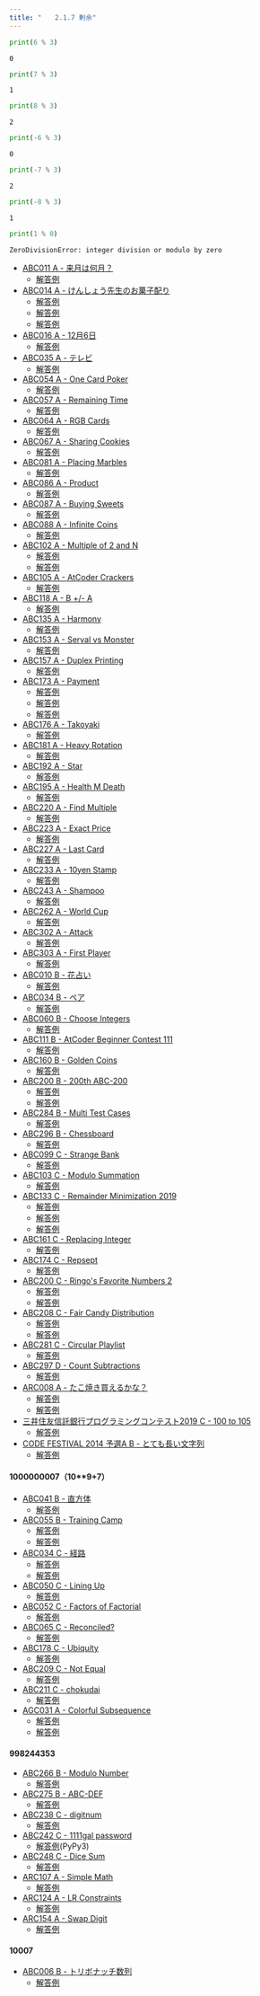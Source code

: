 ```yaml
---
title: "　　2.1.7 剰余"
---
```


```python:サンプルコード：sample_133.py
print(6 % 3)
```

```text:実行結果
0
```

```python:サンプルコード：sample_134.py
print(7 % 3)
```

```text:実行結果
1
```

```python:サンプルコード：sample_135.py
print(8 % 3)
```

```text:実行結果
2
```

```python:サンプルコード：sample_136.py
print(-6 % 3)
```

```text:実行結果
0
```

```python:サンプルコード：sample_137.py
print(-7 % 3)
```

```text:実行結果
2
```

```python:サンプルコード：sample_138.py
print(-8 % 3)
```

```text:実行結果
1
```

```python:サンプルコード：sample_139.py
print(1 % 0)
```

```text:実行結果
ZeroDivisionError: integer division or modulo by zero
```

- [ABC011 A - 来月は何月？](https://atcoder.jp/contests/abc011/tasks/abc011_1)
    - [解答例](https://atcoder.jp/contests/abc011/submissions/15304223)
- [ABC014 A - けんしょう先生のお菓子配り](https://atcoder.jp/contests/abc014/tasks/abc014_1)
    - [解答例](https://atcoder.jp/contests/abc014/submissions/15304375)
    - [解答例](https://atcoder.jp/contests/abc014/submissions/15304343)
    - [解答例](https://atcoder.jp/contests/abc014/submissions/15304414)
- [ABC016 A - 12月6日](https://atcoder.jp/contests/abc016/tasks/abc016_1)
    - [解答例](https://atcoder.jp/contests/abc016/submissions/15304515)
- [ABC035 A - テレビ](https://atcoder.jp/contests/abc035/tasks/abc035_a)
    - [解答例](https://atcoder.jp/contests/abc035/submissions/15304540)
- [ABC054 A - One Card Poker](https://atcoder.jp/contests/abc054/tasks/abc054_a)
    - [解答例](https://atcoder.jp/contests/abc054/submissions/15304595)
- [ABC057 A - Remaining Time](https://atcoder.jp/contests/abc057/tasks/abc057_a)
    - [解答例](https://atcoder.jp/contests/abc057/submissions/15304707)
- [ABC064 A - RGB Cards](https://atcoder.jp/contests/abc064/tasks/abc064_a)
    - [解答例](https://atcoder.jp/contests/abc064/submissions/15311514)
- [ABC067 A - Sharing Cookies](https://atcoder.jp/contests/abc067/tasks/abc067_a)
    - [解答例](https://atcoder.jp/contests/abc067/submissions/15311578)
- [ABC081 A - Placing Marbles](https://atcoder.jp/contests/abc081/tasks/abc081_a)
    - [解答例](https://atcoder.jp/contests/abc081/submissions/15311631)
- [ABC086 A - Product](https://atcoder.jp/contests/abc086/tasks/abc086_a)
    - [解答例](https://atcoder.jp/contests/abc086/submissions/15311648)
- [ABC087 A - Buying Sweets](https://atcoder.jp/contests/abc087/tasks/abc087_a)
    - [解答例](https://atcoder.jp/contests/abc087/submissions/15311661)
- [ABC088 A - Infinite Coins](https://atcoder.jp/contests/abc088/tasks/abc088_a)
    - [解答例](https://atcoder.jp/contests/abc088/submissions/15311678)
- [ABC102 A - Multiple of 2 and N](https://atcoder.jp/contests/abc102/tasks/abc102_a)
    - [解答例](https://atcoder.jp/contests/abc102/submissions/15311697)
    - [解答例](https://atcoder.jp/contests/abc102/submissions/15311708)
- [ABC105 A - AtCoder Crackers](https://atcoder.jp/contests/abc105/tasks/abc105_a)
    - [解答例](https://atcoder.jp/contests/abc105/submissions/15311797)
- [ABC118 A - B +/- A](https://atcoder.jp/contests/abc118/tasks/abc118_a)
    - [解答例](https://atcoder.jp/contests/abc118/submissions/15312257)
- [ABC135 A - Harmony](https://atcoder.jp/contests/abc135/tasks/abc135_a)
    - [解答例](https://atcoder.jp/contests/abc135/submissions/15312359)
- [ABC153 A - Serval vs Monster](https://atcoder.jp/contests/abc153/tasks/abc153_a)
    - [解答例](https://atcoder.jp/contests/abc153/submissions/15300347)
- [ABC157 A - Duplex Printing](https://atcoder.jp/contests/abc157/tasks/abc157_a)
    - [解答例](https://atcoder.jp/contests/abc157/submissions/15303401)
- [ABC173 A - Payment](https://atcoder.jp/contests/abc173/tasks/abc173_a)
    - [解答例](https://atcoder.jp/contests/abc173/submissions/14964958)
    - [解答例](https://atcoder.jp/contests/abc173/submissions/15022825)
    - [解答例](https://atcoder.jp/contests/abc173/submissions/34192103)
- [ABC176 A - Takoyaki](https://atcoder.jp/contests/abc176/tasks/abc176_a)
    - [解答例](https://atcoder.jp/contests/abc176/submissions/17424848)
- [ABC181 A - Heavy Rotation](https://atcoder.jp/contests/abc181/tasks/abc181_a)
    - [解答例](https://atcoder.jp/contests/abc181/submissions/21427298)
- [ABC192 A - Star](https://atcoder.jp/contests/abc192/tasks/abc192_a)
    - [解答例](https://atcoder.jp/contests/abc192/submissions/21278141)
- [ABC195 A - Health M Death](https://atcoder.jp/contests/abc195/tasks/abc195_a)
    - [解答例](https://atcoder.jp/contests/abc195/submissions/21269490)
- [ABC220 A - Find Multiple](https://atcoder.jp/contests/abc220/tasks/abc220_a)
    - [解答例](https://atcoder.jp/contests/abc220/submissions/26995741)
- [ABC223 A - Exact Price](https://atcoder.jp/contests/abc223/tasks/abc223_a)
    - [解答例](https://atcoder.jp/contests/abc223/submissions/26995851)
- [ABC227 A - Last Card](https://atcoder.jp/contests/abc227/tasks/abc227_a)
    - [解答例](https://atcoder.jp/contests/abc227/submissions/27244920)
- [ABC233 A - 10yen Stamp](https://atcoder.jp/contests/abc233/tasks/abc233_a)
    - [解答例](https://atcoder.jp/contests/abc233/submissions/28353126)
- [ABC243 A - Shampoo](https://atcoder.jp/contests/abc243/tasks/abc243_a)
    - [解答例](https://atcoder.jp/contests/abc243/submissions/30087961)
- [ABC262 A - World Cup](https://atcoder.jp/contests/abc262/tasks/abc262_a)
    - [解答例](https://atcoder.jp/contests/abc262/submissions/33791098)
- [ABC302 A - Attack](https://atcoder.jp/contests/abc302/tasks/abc302_a)
    - [解答例](https://atcoder.jp/contests/abc302/submissions/41894351)
- [ABC303 A - First Player](https://atcoder.jp/contests/abc304/tasks/abc304_a)
    - [解答例](https://atcoder.jp/contests/abc304/submissions/41989545)
- [ABC010 B - 花占い](https://atcoder.jp/contests/abc010/tasks/abc010_2)
    - [解答例](https://atcoder.jp/contests/abc010/submissions/35454025)
- [ABC034 B - ペア](https://atcoder.jp/contests/abc034/tasks/abc034_b)
    - [解答例](https://atcoder.jp/contests/abc034/submissions/15313054)
- [ABC060 B - Choose Integers](https://atcoder.jp/contests/abc060/tasks/abc060_b)
    - [解答例](https://atcoder.jp/contests/abc060/submissions/15313185)
- [ABC111 B - AtCoder Beginner Contest 111](https://atcoder.jp/contests/abc111/tasks/abc111_b)
    - [解答例](https://atcoder.jp/contests/abc111/submissions/35453937)
- [ABC160 B - Golden Coins](https://atcoder.jp/contests/abc160/tasks/abc160_b)
    - [解答例](https://atcoder.jp/contests/abc160/submissions/15313418)
- [ABC200 B - 200th ABC-200](https://atcoder.jp/contests/abc200/tasks/abc200_b)
    - [解答例](https://atcoder.jp/contests/abc200/submissions/22520047)
    - [解答例](https://atcoder.jp/contests/abc200/submissions/22520403)
- [ABC284 B - Multi Test Cases](https://atcoder.jp/contests/abc284/tasks/abc284_b)
    - [解答例](https://atcoder.jp/contests/abc284/submissions/38359982)
- [ABC296 B - Chessboard](https://atcoder.jp/contests/abc296/tasks/abc296_b)
    - [解答例](https://atcoder.jp/contests/abc296/submissions/40392993)
- [ABC099 C - Strange Bank](https://atcoder.jp/contests/abc099/tasks/abc099_c)
    - [解答例](https://atcoder.jp/contests/abc099/submissions/15315151)
- [ABC103 C - Modulo Summation](https://atcoder.jp/contests/abc103/tasks/abc103_c)
    - [解答例](https://atcoder.jp/contests/abc103/submissions/36456708)
- [ABC133 C - Remainder Minimization 2019](https://atcoder.jp/contests/abc133/tasks/abc133_c)
    - [解答例](https://atcoder.jp/contests/abc133/submissions/15315285)
    - [解答例](https://atcoder.jp/contests/abc133/submissions/38626727)
    - [解答例](https://atcoder.jp/contests/abc133/submissions/15315555)
- [ABC161 C - Replacing Integer](https://atcoder.jp/contests/abc161/tasks/abc161_c)
    - [解答例](https://atcoder.jp/contests/abc161/submissions/15315688)
- [ABC174 C - Repsept](https://atcoder.jp/contests/abc174/tasks/abc174_c)
    - [解答例](https://atcoder.jp/contests/abc174/submissions/30708177)
- [ABC200 C - Ringo's Favorite Numbers 2](https://atcoder.jp/contests/abc200/tasks/abc200_c)
    - [解答例](https://atcoder.jp/contests/abc200/submissions/22520206)
    - [解答例](https://atcoder.jp/contests/abc200/submissions/22520532)
- [ABC208 C - Fair Candy Distribution](https://atcoder.jp/contests/abc208/tasks/abc208_c)
    - [解答例](https://atcoder.jp/contests/abc208/submissions/24837061)
    - [解答例](https://atcoder.jp/contests/abc208/submissions/24837057)
- [ABC281 C - Circular Playlist](https://atcoder.jp/contests/abc281/tasks/abc281_c)
    - [解答例](https://atcoder.jp/contests/abc281/submissions/37525438)
- [ABC297 D - Count Subtractions](https://atcoder.jp/contests/abc297/tasks/abc297_d)
    - [解答例](https://atcoder.jp/contests/abc297/submissions/40569612)
- [ARC008 A - たこ焼き買えるかな？](https://atcoder.jp/contests/arc008/tasks/arc008_1)
    - [解答例](https://atcoder.jp/contests/arc008/submissions/15315820)
    - [解答例](https://atcoder.jp/contests/arc008/submissions/15315858)
- [三井住友信託銀行プログラミングコンテスト2019 C - 100 to 105](https://atcoder.jp/contests/sumitrust2019/tasks/sumitb2019_c)
    - [解答例](https://atcoder.jp/contests/sumitrust2019/submissions/15315896)
- [CODE FESTIVAL 2014 予選A B - とても長い文字列](https://atcoder.jp/contests/code-festival-2014-quala/tasks/code_festival_qualA_b)
    - [解答例](https://atcoder.jp/contests/code-festival-2014-quala/submissions/15315953)

#### 1000000007（10**9+7）

- [ABC041 B - 直方体](https://atcoder.jp/contests/abc041/tasks/abc041_b)
    - [解答例](https://atcoder.jp/contests/abc041/submissions/14518218)
- [ABC055 B - Training Camp](https://atcoder.jp/contests/abc055/tasks/abc055_b)
    - [解答例](https://atcoder.jp/contests/abc055/submissions/15223586)
    - [解答例](https://atcoder.jp/contests/abc055/submissions/15223632)
- [ABC034 C - 経路](https://atcoder.jp/contests/abc034/tasks/abc034_c)
    - [解答例](https://atcoder.jp/contests/abc034/submissions/38578782)
    - [解答例](https://atcoder.jp/contests/abc034/submissions/18033752)
- [ABC050 C - Lining Up](https://atcoder.jp/contests/abc050/tasks/arc066_a)
    - [解答例](https://atcoder.jp/contests/abc050/submissions/18452769)
- [ABC052 C - Factors of Factorial](https://atcoder.jp/contests/abc052/tasks/arc067_a)
    - [解答例](https://atcoder.jp/contests/abc052/submissions/36457180)
- [ABC065 C - Reconciled?](https://atcoder.jp/contests/abc065/tasks/arc076_a)
    - [解答例](https://atcoder.jp/contests/abc065/submissions/18378004)
- [ABC178 C - Ubiquity](https://atcoder.jp/contests/abc178/tasks/abc178_c)
    - [解答例](https://atcoder.jp/contests/abc178/submissions/29814258)
- [ABC209 C - Not Equal](https://atcoder.jp/contests/abc209/tasks/abc209_c)
    - [解答例](https://atcoder.jp/contests/abc209/submissions/24836904)
- [ABC211 C - chokudai](https://atcoder.jp/contests/abc211/tasks/abc211_c)
    - [解答例](https://atcoder.jp/contests/abc211/submissions/30515611)
- [AGC031 A - Colorful Subsequence](https://atcoder.jp/contests/agc031/tasks/agc031_a)
    - [解答例](https://atcoder.jp/contests/agc031/submissions/19279288)
    - [解答例](https://atcoder.jp/contests/agc031/submissions/19279300)

#### 998244353

- [ABC266 B - Modulo Number](https://atcoder.jp/contests/abc266/tasks/abc266_b)
    - [解答例](https://atcoder.jp/contests/abc266/submissions/34428519)
- [ABC275 B - ABC-DEF](https://atcoder.jp/contests/abc275/tasks/abc275_b)
    - [解答例](https://atcoder.jp/contests/abc275/submissions/36076761)
- [ABC238 C - digitnum](https://atcoder.jp/contests/abc238/tasks/abc238_c)
    - [解答例](https://atcoder.jp/contests/abc238/submissions/30172883)
- [ABC242 C - 1111gal password](https://atcoder.jp/contests/abc242/tasks/abc242_c)
    - [解答例](https://atcoder.jp/contests/abc242/submissions/30080293)(PyPy3)
- [ABC248 C - Dice Sum](https://atcoder.jp/contests/abc248/tasks/abc248_c)
    - [解答例](https://atcoder.jp/contests/abc248/submissions/31102652)
- [ARC107 A - Simple Math](https://atcoder.jp/contests/arc107/tasks/arc107_a)
    - [解答例](https://atcoder.jp/contests/arc107/submissions/24941030)
- [ARC124 A - LR Constraints](https://atcoder.jp/contests/arc124/tasks/arc124_a)
    - [解答例](https://atcoder.jp/contests/arc124/submissions/24998200)
- [ARC154 A - Swap Digit](https://atcoder.jp/contests/arc154/tasks/arc154_a)
    - [解答例](https://atcoder.jp/contests/arc154/submissions/38578278)

#### 10007

- [ABC006 B - トリボナッチ数列](https://atcoder.jp/contests/abc006/tasks/abc006_2)
    - [解答例](https://atcoder.jp/contests/abc006/submissions/15394563)